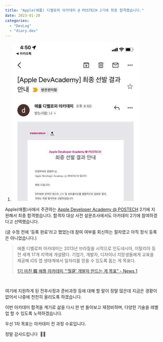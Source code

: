 ```yaml
---
title: "Apple(애플) 디벨로퍼 아카데미 @ POSTECH 2기에 최종 합격했습니다."
date: 2023-01-20
categories: 
  - "DevLog"
  - "diary.dev"
---
```


1.  ![](/assets/img/wp-content/uploads/2023/01/IMG_9780.jpg)

Apple(애플)사에서 주관하는 [Apple Developer Academy @ POSTECH](https://developeracademy.postech.ac.kr/) 2기에 지원해서 최종 합격했습니다. 합격자 대상 사전 설문조사에서도 아카데미 2기에 참여하겠다고 선택했습니다.

(글 수정 전에 ‘등록 완료’라고 했었는데 참여 여부를 회신하는 절차였고 아직 정식 등록은 아니었습니다.)

> 애플 디벨로퍼 아카데미는 2013년 브라질을 시작으로 인도네시아, 이탈리아 등 전 세계 17개 지역에 개설됐다. 기업가, 개발자, 디자이너 지망생들에게 교육을 제공해 iOS 앱 생태계에서 일자리를 얻을 수 있도록 돕는 게 목표다.
> 
> [1기 마친 韓 애플 아카데미 “‘월클’ 개발자 만드는 게 목표” - News 1](https://www.news1.kr/articles/4892511)

 

여기에 지원하게 된 전후사정과 준비과정 등에 대해 할 말이 정말 많은데 지금은 경황이 없어서 나중에 천천히 올리도록 하겠습니다.

이번 아카데미 합격을 계기로 삶을 다시 한 번 돌아보고 재정비하며, 다양한 기술을 레벨업 할 수 있도록 노력하겠습니다.

우선 1차 목표는 아카데미 전 과정 수료입니다.

정말 감사드립니다  🙇‍♀️
